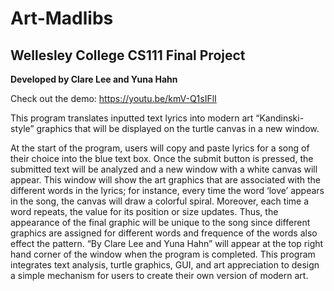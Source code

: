 # Art-Madlibs

## Wellesley College CS111 Final Project 

**Developed by Clare Lee and Yuna Hahn**

Check out the demo: https://youtu.be/kmV-Q1sIFlI

This program translates inputted text lyrics into modern art “Kandinski-style” graphics that will be displayed on the turtle canvas in a new window.

At the start of the program, users will copy and paste lyrics for a song of their choice into the blue text box. Once the submit button is pressed, the submitted text will be analyzed and a new window with a white canvas will appear. This window will show the art graphics that are associated with the different words in the lyrics; for instance, every time the word ‘love’ appears in the song, the canvas will draw a colorful spiral. Moreover, each time a word repeats, the value for its position or size updates. Thus, the appearance of the final graphic will be unique to the song since different graphics are assigned for different words and frequence of the words also effect the pattern. “By Clare Lee and Yuna Hahn” will appear at the top right hand corner of the window when the program is completed. This program integrates text analysis, turtle graphics, GUI, and art appreciation to design a simple mechanism for users to create their own version of modern art. 
